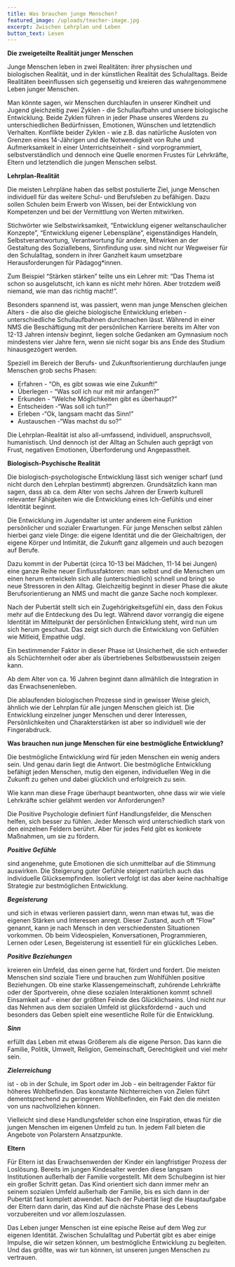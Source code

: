 ```yaml
---
title: Was brauchen junge Menschen?
featured_image: /uploads/teacher-image.jpg
excerpt: Zwischen Lehrplan und Leben
button_text: Lesen
---
```

**Die zweigeteilte Realität junger Menschen**

Junge Menschen leben in zwei Realitäten: ihrer physischen und biologischen Realität, und in der künstlichen Realität des Schulalltags. Beide Realitäten beeinflussen sich gegenseitig und kreieren das wahrgenommene Leben junger Menschen.

Man könnte sagen, wir Menschen durchlaufen in unserer Kindheit und Jugend gleichzeitig zwei Zyklen - die Schullaufbahn und unsere biologische Entwicklung. Beide Zyklen führen in jeder Phase unseres Werdens zu unterschiedlichen Bedürfnissen, Emotionen, Wünschen und letztendlich Verhalten. Konflikte beider Zyklen - wie z.B. das natürliche Ausloten von Grenzen eines 14-Jährigen und die Notwendigkeit von Ruhe und Aufmerksamkeit in einer Unterrichtseinheit - sind vorprogrammiert, selbstverständlich und dennoch eine Quelle enormen Frustes für Lehrkräfte, Eltern und letztendlich die jungen Menschen selbst.



**Lehrplan-Realität**

Die meisten Lehrpläne haben das selbst postulierte Ziel, junge Menschen individuell für das weitere Schul- und Berufsleben zu befähigen. Dazu sollen Schulen beim Erwerb von Wissen, bei der Entwicklung von Kompetenzen und bei der Vermittlung von Werten mitwirken.

Stichwörter wie Selbstwirksamkeit, “Entwicklung eigener weltanschaulicher Konzepte”, “Entwicklung eigener Lebenspläne”, eigenständiges Handeln, Selbstverantwortung, Verantwortung für andere, Mitwirken an der Gestaltung des Soziallebens, Sinnfindung usw. sind nicht nur Wegweiser für den Schulalltag, sondern in ihrer Ganzheit kaum umsetzbare Herausforderungen für Pädagog*innen.

Zum Beispiel “Stärken stärken” teilte uns ein Lehrer mit: “Das Thema ist schon so ausgelutscht, ich kann es nicht mehr hören. Aber trotzdem weiß niemand, wie man das richtig macht!”.



Besonders spannend ist, was passiert, wenn man junge Menschen gleichen Alters - die also die gleiche biologische Entwicklung erleben - unterschiedliche Schullaufbahnen durchmachen lässt. Während in einer NMS die Beschäftigung mit der persönlichen Karriere bereits im Alter von 12-13 Jahren intensiv beginnt, liegen solche Gedanken am Gymnasium noch mindestens vier Jahre fern, wenn sie nicht sogar bis ans Ende des Studium hinausgezögert werden.

Speziell im Bereich der Berufs- und Zukunftsorientierung durchlaufen junge Menschen grob sechs Phasen:



* Erfahren - “Oh, es gibt sowas wie eine Zukunft!”
* Überlegen - “Was soll ich nur mit mir anfangen?”
* Erkunden - “Welche Möglichkeiten gibt es überhaupt?”
* Entscheiden -“Was soll ich tun?”
* Erleben -“Ok, langsam macht das Sinn!”
* Austauschen -“Was machst du so?”



Die Lehrplan-Realität ist also all-umfassend, individuell, anspruchsvoll, humanistisch. Und dennoch ist der Alltag an Schulen auch geprägt von Frust, negativen Emotionen, Überforderung und Angepasstheit.



**Biologisch-Psychische Realität**

Die biologisch-psychologische Entwicklung lässt sich weniger scharf (und nicht durch den Lehrplan bestimmt) abgrenzen. Grundsätzlich kann man sagen, dass ab ca. dem Alter von sechs Jahren der Erwerb kulturell relevanter Fähigkeiten wie die Entwicklung eines Ich-Gefühls und einer Identität beginnt.



Die Entwicklung im Jugendalter ist unter anderem eine Funktion persönlicher und sozialer Erwartungen. Für junge Menschen selbst zählen hierbei ganz viele Dinge: die eigene Identität und die der Gleichaltrigen, der eigene Körper und Intimität, die Zukunft ganz allgemein und auch bezogen auf Berufe.



Dazu kommt in der Pubertät (circa 10-13 bei Mädchen, 11-14 bei Jungen) eine ganze Reihe neuer Einflussfaktoren: man selbst und die Menschen um einen herum entwickeln sich alle (unterschiedlich) schnell und bringt so neue Stressoren in den Alltag. Gleichzeitig beginnt in dieser Phase die akute Berufsorientierung an NMS und macht die ganze Sache noch komplexer.



Nach der Pubertät stellt sich ein Zugehörigkeitsgefühl ein, dass den Fokus mehr auf die Entdeckung des Du legt. Während davor vorrangig die eigene Identität im Mittelpunkt der persönlichen Entwicklung steht, wird nun um sich herum geschaut. Das zeigt sich durch die Entwicklung von Gefühlen wie Mitleid, Empathie udgl.

Ein bestimmender Faktor in dieser Phase ist Unsicherheit, die sich entweder als Schüchternheit oder aber als übertriebenes Selbstbewusstsein zeigen kann.

Ab dem Alter von ca. 16 Jahren beginnt dann allmählich die Integration in das Erwachsenenleben.



Die ablaufenden biologischen Prozesse sind in gewisser Weise gleich, ähnlich wie der Lehrplan für alle jungen Menschen gleich ist. Die Entwicklung einzelner junger Menschen und derer Interessen, Persönlichkeiten und Charakterstärken ist aber so individuell wie der Fingerabdruck.



**Was brauchen nun junge Menschen für eine bestmögliche Entwicklung?**

Die bestmögliche Entwicklung wird für jeden Menschen ein wenig anders sein. Und genau darin liegt die Antwort. Die bestmögliche Entwicklung befähigt jeden Menschen, mutig den eigenen, individuellen Weg in die Zukunft zu gehen und dabei glücklich und erfolgreich zu sein.

Wie kann man diese Frage überhaupt beantworten, ohne dass wir wie viele Lehrkräfte schier gelähmt werden vor Anforderungen?

Die Positive Psychologie definiert fünf Handlungsfelder, die Menschen helfen, sich besser zu fühlen. Jeder Mensch wird unterschiedlich stark von den einzelnen Feldern berührt. Aber für jedes Feld gibt es konkrete Maßnahmen, um sie zu fördern.



***Positive Gefühle***

sind angenehme, gute Emotionen die sich unmittelbar auf die Stimmung auswirken. Die Steigerung guter Gefühle steigert natürlich auch das individuelle Glücksempfinden. Isoliert verfolgt ist das aber keine nachhaltige Strategie zur bestmöglichen Entwicklung.



***Begeisterung***

und sich in etwas verlieren passiert dann, wenn man etwas tut, was die eigenen Stärken und Interessen anregt. Dieser Zustand, auch oft “Flow” genannt, kann je nach Mensch in den verschiedensten Situationen vorkommen. Ob beim Videospielen, Konversationen, Programmieren, Lernen oder Lesen, Begeisterung ist essentiell für ein glückliches Leben.



***Positive Beziehungen***

kreieren ein Umfeld, das einen gerne hat, fördert und fordert. Die meisten Menschen sind soziale Tiere und brauchen zum Wohlfühlen positive Beziehungen. Ob eine starke Klassengemeinschaft, zuhörende Lehrkräfte oder der Sportverein, ohne diese sozialen Interaktionen kommt schnell Einsamkeit auf - einer der größten Feinde des Glücklichseins. Und nicht nur das Nehmen aus dem sozialen Umfeld ist glücksfördernd - auch und besonders das Geben spielt eine wesentliche Rolle für die Entwicklung.



***Sinn***

erfüllt das Leben mit etwas Größerem als die eigene Person. Das kann die Familie, Politik, Umwelt, Religion, Gemeinschaft, Gerechtigkeit und viel mehr sein.



***Zielerreichung***

ist - ob in der Schule, im Sport oder im Job - ein beitragender Faktor für höheres Wohlbefinden. Das konstante Nichterreichen von Zielen führt dementsprechend zu geringerem Wohlbefinden, ein Fakt den die meisten von uns nachvollziehen können.



Vielleicht sind diese Handlungsfelder schon eine Inspiration, etwas für die jungen Menschen im eigenen Umfeld zu tun. In jedem Fall bieten die Angebote von Polarstern Ansatzpunkte.



**Eltern**

Für Eltern ist das Erwachsenwerden der Kinder ein langfristiger Prozess der Loslösung. Bereits im jungen Kindesalter werden diese langsam Institutionen außerhalb der Familie vorgestellt. Mit dem Schulbeginn ist hier ein großer Schritt getan. Das Kind orientiert sich dann immer mehr an seinem sozialen Umfeld außerhalb der Familie, bis es sich dann in der Pubertät fast komplett abwendet. Nach der Pubertät liegt die Hauptaufgabe der Eltern dann darin, das Kind auf die nächste Phase des Lebens vorzubereiten und vor allem:loszulassen.



Das Leben junger Menschen ist eine epische Reise auf dem Weg zur eigenen Identität. Zwischen Schulalltag und Pubertät gibt es aber einige Impulse, die wir setzen können, um bestmögliche Entwicklung zu begleiten. Und das größte, was wir tun können, ist unseren jungen Menschen zu vertrauen.
